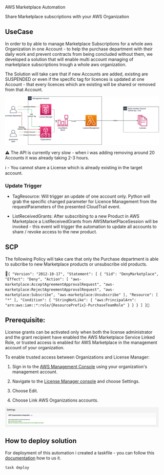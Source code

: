 AWS Marketplace Automation

Share Marketplace subscriptions with your AWS Organization


## UseCase
In order to by able to manage Marketplace Subscriptions for a whole aws Organization in one Account - to help the purchase department with their daily work and prevent contracts from being concluded without them, we developed a solution that will enable multi account managing of marketplace subscriptions trough a whole aws organization.

The Solution will take care that if new Accounts are added, existing are SUSPENDED or even if the specific tag for licences is updated at one Account - that every licences which are existing will be shared or removed from that Account.

![Architecture](./static/marketplacesubscription.png "Architecture")

⚠️ The API is currently very slow - when i was  adding removing around 20 Accounts it was already taking 2-3 hours.

ℹ️ - You cannot share a License which is already existing in the target account. 
### Update Trigger

- TagResource: Will trigger an update of one account only. Python will grab the specific changed parameter for Licence Management from the requestParameters of the presented CloudTrail event.

- ListReceivedGrants: After subscribing to a new Product in AWS Marketplace a ListReceivedGrants from AWSMarketPlaceSession will be invoked - this event will trigger the automation to update all accounts to share / revoke access to the new product.

## SCP
The following Policy will take care that only the Purchase department is able to subcribe to new Marketplace products or unsubscribe old products.

```{
      "Version": "2012-10-17",
      "Statement": [
            {
                  "Sid": "DenyMarketplace",
                  "Effect": "Deny",
                  "Action": [
                        "aws-marketplace:AcceptAgreementApprovalRequest",
                        "aws-marketplace:RejectAgreementApprovalRequest",
                        "aws-marketplace:Subscribe",
                        "aws-marketplace:Unsubscribe"
                  ],
                  "Resource": [
                        "*"
                  ],
                  "Condition": {
                        "StringNotLike": {
                              "aws:PrincipalArn": "arn:aws:iam::*:role/{ResourcePrefix}-PurchaseTeamRole"
                        }
                  }
            }
      ]
}```

## Prerequisite:

License grants can be activated only when both the license administrator and the grant recipient have enabled the AWS Marketplace Service Linked Role, or trusted access is enabled for AWS Marketplace in the management account of your organization. 

To enable trusted access between Organizations and License Manager:

1. Sign in to the [AWS Management Console](https://console.aws.amazon.com/) using your organization's management account.

2. Navigate to the [License Manager console](https://console.aws.amazon.com/license-manager) and choose Settings.

3. Choose Edit.

4. Choose Link AWS Organizations accounts.

![License Manager - Organizations settings](./static/license-manager-org-trust.png "License Manager - Organizations settings")
## How to deploy solution

For deployment of this automation i created a taskfile - you can follow this [documentation](https://taskfile.dev/#/usage) how to us it.

```
task deploy
```